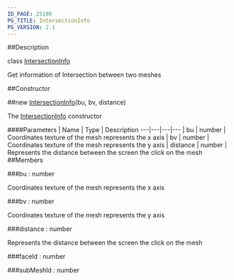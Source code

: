```yaml
---
ID_PAGE: 25199
PG_TITLE: IntersectionInfo
PG_VERSION: 2.1
---
```

##Description

class [IntersectionInfo](/classes/2.2/IntersectionInfo)

Get information of Intersection between two meshes

##Constructor

##new [IntersectionInfo](/classes/2.2/IntersectionInfo)(bu, bv, distance)

The [IntersectionInfo](/classes/2.2/IntersectionInfo) constructor

####Parameters
 | Name | Type | Description
---|---|---|---
 | bu | number |  Coordinates texture of the mesh represents the x axis
 | bv | number |  Coordinates texture of the mesh represents the y axis
 | distance | number |  Represents the distance between the screen the click on the mesh
##Members

###bu : number

Coordinates texture of the mesh represents the x axis

###bv : number

Coordinates texture of the mesh represents the y axis

###distance : number

Represents the distance between the screen the click on the mesh

###faceId : number



###subMeshId : number



